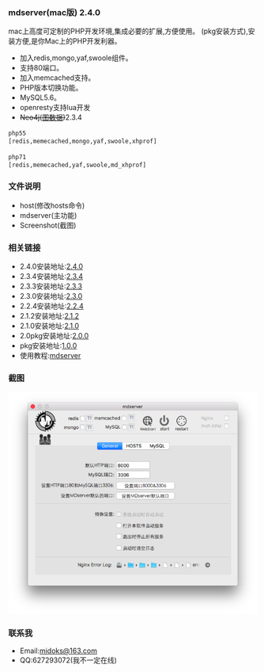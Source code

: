 ### mdserver(mac版) 2.4.0
mac上高度可定制的PHP开发环境,集成必要的扩展,方便使用。
(pkg安装方式),安装方便,是你Mac上的PHP开发利器。
- 加入redis,mongo,yaf,swoole组件。
- 支持80端口。
- 加入memcached支持。
- PHP版本切换功能。
- MySQL5.6。
- openresty支持lua开发
- ~~Neo4j([图数据](http://baike.baidu.com/item/Neo4j))~~2.3.4

```
php55
[redis,memecached,mongo,yaf,swoole,xhprof]

php71
[redis,memecached,yaf,swoole,md_xhprof]
```

### 文件说明
- host(修改hosts命令)
- mdserver(主功能)
- Screenshot(截图)

### 相关链接
- 2.4.0安装地址:[2.4.0](https://pan.baidu.com/s/1jHS0d06)
- 2.3.4安装地址:[2.3.4](https://pan.baidu.com/s/1jHS0d06)
- 2.3.3安装地址:[2.3.3](https://pan.baidu.com/s/1slq8jil)
- 2.3.0安装地址:[2.3.0](https://pan.baidu.com/s/1eRXpp4m)
- 2.2.4安装地址:[2.2.4](https://pan.baidu.com/s/1cFwq42)
- 2.1.2安装地址:[2.1.2](https://pan.baidu.com/s/1boCUDVx)
- 2.1.0安装地址:[2.1.0](http://pan.baidu.com/s/1o7YmzTC)
- 2.0pkg安装地址:[2.0.0](http://pan.baidu.com/s/1kV52okB)
- pkg安装地址:[1.0.0](http://pan.baidu.com/s/1eSHgmAI)
- 使用教程:[mdserver](http://midoks.cachecha.com/2015/02/24/mdserver-mac.html)

### 截图
[![Screenshot.png](/Screenshot/Screenshot.png)](/Screenshot/Screenshot.png)

### 联系我
- Email:midoks@163.com
- QQ:627293072(我不一定在线)